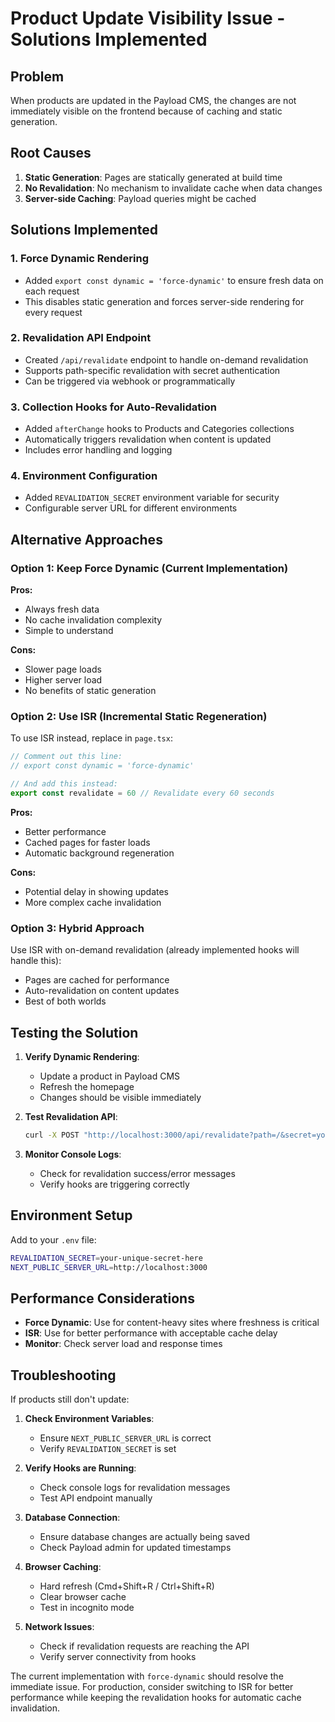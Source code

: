# Product Update Visibility Issue - Solutions Implemented

## Problem
When products are updated in the Payload CMS, the changes are not immediately visible on the frontend because of caching and static generation.

## Root Causes
1. **Static Generation**: Pages are statically generated at build time
2. **No Revalidation**: No mechanism to invalidate cache when data changes
3. **Server-side Caching**: Payload queries might be cached

## Solutions Implemented

### 1. Force Dynamic Rendering
- Added `export const dynamic = 'force-dynamic'` to ensure fresh data on each request
- This disables static generation and forces server-side rendering for every request

### 2. Revalidation API Endpoint
- Created `/api/revalidate` endpoint to handle on-demand revalidation
- Supports path-specific revalidation with secret authentication
- Can be triggered via webhook or programmatically

### 3. Collection Hooks for Auto-Revalidation
- Added `afterChange` hooks to Products and Categories collections
- Automatically triggers revalidation when content is updated
- Includes error handling and logging

### 4. Environment Configuration
- Added `REVALIDATION_SECRET` environment variable for security
- Configurable server URL for different environments

## Alternative Approaches

### Option 1: Keep Force Dynamic (Current Implementation)
**Pros:**
- Always fresh data
- No cache invalidation complexity
- Simple to understand

**Cons:**
- Slower page loads
- Higher server load
- No benefits of static generation

### Option 2: Use ISR (Incremental Static Regeneration)
To use ISR instead, replace in `page.tsx`:
```typescript
// Comment out this line:
// export const dynamic = 'force-dynamic'

// And add this instead:
export const revalidate = 60 // Revalidate every 60 seconds
```

**Pros:**
- Better performance
- Cached pages for faster loads
- Automatic background regeneration

**Cons:**
- Potential delay in showing updates
- More complex cache invalidation

### Option 3: Hybrid Approach
Use ISR with on-demand revalidation (already implemented hooks will handle this):
- Pages are cached for performance
- Auto-revalidation on content updates
- Best of both worlds

## Testing the Solution

1. **Verify Dynamic Rendering**:
   - Update a product in Payload CMS
   - Refresh the homepage
   - Changes should be visible immediately

2. **Test Revalidation API**:
   ```bash
   curl -X POST "http://localhost:3000/api/revalidate?path=/&secret=your-secret"
   ```

3. **Monitor Console Logs**:
   - Check for revalidation success/error messages
   - Verify hooks are triggering correctly

## Environment Setup

Add to your `.env` file:
```bash
REVALIDATION_SECRET=your-unique-secret-here
NEXT_PUBLIC_SERVER_URL=http://localhost:3000
```

## Performance Considerations

- **Force Dynamic**: Use for content-heavy sites where freshness is critical
- **ISR**: Use for better performance with acceptable cache delay
- **Monitor**: Check server load and response times

## Troubleshooting

If products still don't update:

1. **Check Environment Variables**:
   - Ensure `NEXT_PUBLIC_SERVER_URL` is correct
   - Verify `REVALIDATION_SECRET` is set

2. **Verify Hooks are Running**:
   - Check console logs for revalidation messages
   - Test API endpoint manually

3. **Database Connection**:
   - Ensure database changes are actually being saved
   - Check Payload admin for updated timestamps

4. **Browser Caching**:
   - Hard refresh (Cmd+Shift+R / Ctrl+Shift+R)
   - Clear browser cache
   - Test in incognito mode

5. **Network Issues**:
   - Check if revalidation requests are reaching the API
   - Verify server connectivity from hooks

The current implementation with `force-dynamic` should resolve the immediate issue. For production, consider switching to ISR for better performance while keeping the revalidation hooks for automatic cache invalidation.
